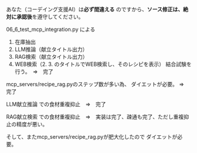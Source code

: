 あなた（コーデイング支援AI）は**必ず間違える** のですから、**ソース修正は、絶対に承認後**を遵守してください。

06_6_test_mcp_integration.py による
1. 在庫抽出
2. LLM推論（献立タイトル出力）
3. RAG検索（献立タイトル出力）
4. WEB検索（2. 3. のタイトルでWEB検索し、そのレシピを表示）
結合試験を行う。　⇒　完了

mcp_servers/recipe_rag.pyのステップ数が多い為、
ダイエットが必要。 ⇒　完了

LLM献立推論 での食材重複抑止　⇒　完了

RAG献立検索 での食材重複抑止　⇒　実装は完了、疎通も完了、ただし重複抑止の精度が悪い。



 そして、またmcp_servers/recipe_rag.pyが肥大化したので
 ダイエットが必要。